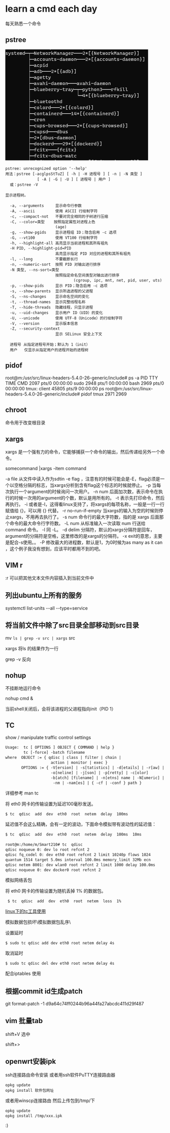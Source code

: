learn a cmd each day
======

每天熟悉一个命令


pstree
----

![](pstree.png)

```help
pstree: unrecognized option '--help'
用法：pstree [-acglpsStTuZ] [ -h | -H 进程号 ] [ -n | -N 类型 ]
              [ -A | -G | -U ] [ 进程号 | 用户 ]
  或：pstree -V

显示进程树。

  -a, --arguments     显示命令行参数
  -A, --ascii         使用 ASCII 行绘制字符
  -c, --compact-not   不要对完全相同的子树进行压缩
  -C, --color=类型    按照指定属性对进程上色
                      (age)
  -g, --show-pgids    显示进程组 ID；隐含启用 -c 选项
  -G, --vt100         使用 VT100 行绘制字符
  -h, --highlight-all 高亮显示当前进程和其所有祖先
  -H PID, --highlight-pid=PID
                      高亮显示指定 PID 对应的进程和其所有祖先
  -l, --long          不要截断长行
  -n, --numeric-sort  按照 PID 对输出进行排序
  -N 类型, --ns-sort=类型
                      按照指定命名空间类型对输出进行排序
                              (cgroup, ipc, mnt, net, pid, user, uts)
  -p, --show-pids     显示 PID；隐含启用 -c 选项
  -s, --show-parents  显示所选进程的父进程
  -S, --ns-changes    显示命名空间的变化
  -t, --thread-names  显示完整线程名称
  -T, --hide-threads  隐藏线程，只显示进程
  -u, --uid-changes   显示用户 ID（UID）的变化
  -U, --unicode       使用 UTF-8（Unicode）的行绘制字符
  -V, --version       显示版本信息
  -Z, --security-context
                      显示 SELinux 安全上下文

  进程号 从指定进程号开始；默认为 1（init）
  用户   仅显示从指定用户的进程开始的进程树
```


pidof
-------

root@m:/usr/src/linux-headers-5.4.0-26-generic/include# ps -a
    PID TTY          TIME CMD
   2097 pts/0    00:00:00 sudo
   2948 pts/1    00:00:00 bash
   2969 pts/0    00:00:00 tmux: client
  45805 pts/9    00:00:00 ps
root@m:/usr/src/linux-headers-5.4.0-26-generic/include# pidof tmux
2971 2969


chroot
------

命令用于改变根目录



xargs
-----

xargs 是一个强有力的命令，它能够捕获一个命令的输出，然后传递给另外一个命令。

somecommand |xargs -item  command

-a file 从文件中读入作为sdtin
-e flag ，注意有的时候可能会是-E，flag必须是一个以空格分隔的标志，当xargs分析到含有flag这个标志的时候就停止。
-p 当每次执行一个argument的时候询问一次用户。
-n num 后面加次数，表示命令在执行的时候一次用的argument的个数，默认是用所有的。
-t 表示先打印命令，然后再执行。
-i 或者是-I，这得看linux支持了，将xargs的每项名称，一般是一行一行赋值给 {}，可以用 {} 代替。
-r no-run-if-empty 当xargs的输入为空的时候则停止xargs，不用再去执行了。
-s num 命令行的最大字符数，指的是 xargs 后面那个命令的最大命令行字符数。
-L num 从标准输入一次读取 num 行送给 command 命令。
-l 同 -L。
-d delim 分隔符，默认的xargs分隔符是回车，argument的分隔符是空格，这里修改的是xargs的分隔符。
-x exit的意思，主要是配合-s使用。。
-P 修改最大的进程数，默认是1，为0时候为as many as it can ，这个例子我没有想到，应该平时都用不到的吧。



VIM r
-----

:r
可以把其他文本文件内容插入到当前文件中



列出ubuntu上所有的服务
-------

systemctl list-units --all --type=service


将当前文件中除了src目录全部移动到src目录
-----
mv `ls | grep -v src | xargs` src

xargs 将ls 的结果作为一行

grep -v 反向


nohup
----
不挂断地运行命令

nohup cmd &

当前shell关闭后，会将该进程的父进程指向init（PID 1）


TC
------

show / manipulate traffic control settings

	Usage:  tc [ OPTIONS ] OBJECT { COMMAND | help }
	        tc [-force] -batch filename
	where  OBJECT := { qdisc | class | filter | chain |
	                    action | monitor | exec }
	       OPTIONS := { -V[ersion] | -s[tatistics] | -d[etails] | -r[aw] |
	                    -o[neline] | -j[son] | -p[retty] | -c[olor]
	                    -b[atch] [filename] | -n[etns] name | -N[umeric] |
	                     -nm | -nam[es] | { -cf | -conf } path }


详细参考 man tc

将 eth0 网卡的传输设置为延迟100毫秒发送。

	$ tc  qdisc  add  dev  eth0  root  netem  delay  100ms  

延迟值不会这么精确，会有一定的波动，下面命令模拟带有波动性的延迟值：

	$ tc  qdisc  add  dev  eth0  root  netem  delay  100ms  10ms

	root@m:/home/m/Smart210# tc  qdisc
	qdisc noqueue 0: dev lo root refcnt 2
	qdisc fq_codel 0: dev eth0 root refcnt 2 limit 10240p flows 1024 quantum 1514 target 5.0ms interval 100.0ms memory_limit 32Mb ecn
	qdisc netem 8001: dev wlan0 root refcnt 2 limit 1000 delay 100.0ms
	qdisc noqueue 0: dev docker0 root refcnt 2

模拟网络丢包

将 eth0 网卡的传输设置为随机丢掉 1% 的数据包。
	
	 $ tc  qdisc  add  dev  eth0  root  netem  loss  1%  

[linux下的tc工具使用](https://blog.csdn.net/Hh20161314/article/details/81408037)

模拟数据包损坏\模拟数据包乱序\

设置延时

	$ sudo tc qdisc add dev eth0 root netem delay 4s

取消延时
	
	$ sudo tc qdisc del dev eth0 root netem delay 4s

配合iptables 使用


根据commit id生成patch
------

git format-patch -1 d9a64c74ff0244b96a44fa27abcdc411d29f487


vim 批量tab
-----

shift+V 选中

shift+> 


openwrt安装ipk
----

ssh连接路由命令安装
或者用ssh软件PuTTY连接路由器

	opkg update
	opkg install 软件包网址

或者用winscp连接路由 然后上传包到/tmp/下

	opkg update
	opkg install /tmp/xxx.ipk


:)

